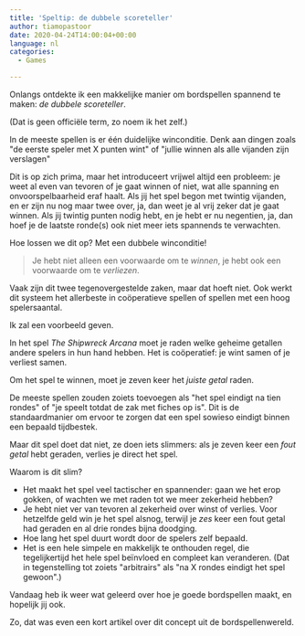 ```yaml
---
title: 'Speltip: de dubbele scoreteller'
author: tiamopastoor
date: 2020-04-24T14:00:04+00:00
language: nl
categories:
  - Games

---
```

Onlangs ontdekte ik een makkelijke manier om bordspellen spannend te maken: _de dubbele scoreteller_.

(Dat is geen officiële term, zo noem ik het zelf.)

In de meeste spellen is er één duidelijke winconditie. Denk aan dingen zoals "de eerste speler met X punten wint" of "jullie winnen als alle vijanden zijn verslagen"

Dit is op zich prima, maar het introduceert vrijwel altijd een probleem: je weet al even van tevoren of je gaat winnen of niet, wat alle spanning en onvoorspelbaarheid eraf haalt. Als jij het spel begon met twintig vijanden, en er zijn nu nog maar twee over, ja, dan weet je al vrij zeker dat je gaat winnen. Als jij twintig punten nodig hebt, en je hebt er nu negentien, ja, dan hoef je de laatste ronde(s) ook niet meer iets spannends te verwachten.

Hoe lossen we dit op? Met een dubbele winconditie!

> Je hebt niet alleen een voorwaarde om te _winnen_, je hebt ook een voorwaarde om te _verliezen_.


Vaak zijn dit twee tegenovergestelde zaken, maar dat hoeft niet. Ook werkt dit systeem het allerbeste in coöperatieve spellen of spellen met een hoog spelersaantal.

Ik zal een voorbeeld geven.

In het spel _The Shipwreck Arcana_ moet je raden welke geheime getallen andere spelers in hun hand hebben. Het is coöperatief: je wint samen of je verliest samen.

Om het spel te winnen, moet je zeven keer het _juiste getal_ raden.

De meeste spellen zouden zoiets toevoegen als "het spel eindigt na tien rondes" of "je speelt totdat de zak met fiches op is". Dit is de standaardmanier om ervoor te zorgen dat een spel sowieso eindigt binnen een bepaald tijdbestek.

Maar dit spel doet dat niet, ze doen iets slimmers: als je zeven keer een _fout getal_ hebt geraden, verlies je direct het spel.

Waarom is dit slim?

  * Het maakt het spel veel tactischer en spannender: gaan we het erop gokken, of wachten we met raden tot we meer zekerheid hebben?
  * Je hebt niet ver van tevoren al zekerheid over winst of verlies. Voor hetzelfde geld win je het spel alsnog, terwijl je _zes_ keer een fout getal had geraden en al drie rondes bijna doodging.
  * Hoe lang het spel duurt wordt door de spelers zelf bepaald.
  * Het is een hele simpele en makkelijk te onthouden regel, die tegelijkertijd het hele spel beïnvloed en compleet kan veranderen. (Dat in tegenstelling tot zoiets "arbitrairs" als "na X rondes eindigt het spel gewoon".)

Vandaag heb ik weer wat geleerd over hoe je goede bordspellen maakt, en hopelijk jij ook.

Zo, dat was even een kort artikel over dit concept uit de bordspellenwereld.